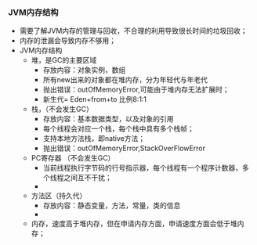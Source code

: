 ### JVM内存结构

* 需要了解JVM内存的管理与回收，不合理的利用导致很长时间的垃圾回收；
* 内存的泄漏会导致内存不够用；
* JVM内存结构
  - 堆，是GC的主要区域
    - 存放内容：对象实例，数组
    - 所有new出来的对象都在堆内存，分为年轻代与年老代
    - 抛出错误：outOfMemoryError,可能由于堆内存无法扩展时；
    - 新生代= Eden+from+to   比例8:1:1
  - 栈，（不会发生GC）
    - 存放内容：基本数据类型，以及对象的引用
    - 每个线程会对应一个栈，每个栈中具有多个栈帧；
    - 支持本地方法栈，即native方法；
    - 抛出错误：outOfMemoryError,StackOverFlowError
  - PC寄存器  （不会发生GC）
    - 当前线程执行字节码的行号指示器，每个线程有一个程序计数器，多个线程之间互不干扰；
    - ​
  - 方法区（持久代）
    - 存放内容：静态变量，方法，常量，类的信息
    - ​
  - 内存，速度高于堆内存，但在申请内存方面，申请速度方面会低于堆内存；